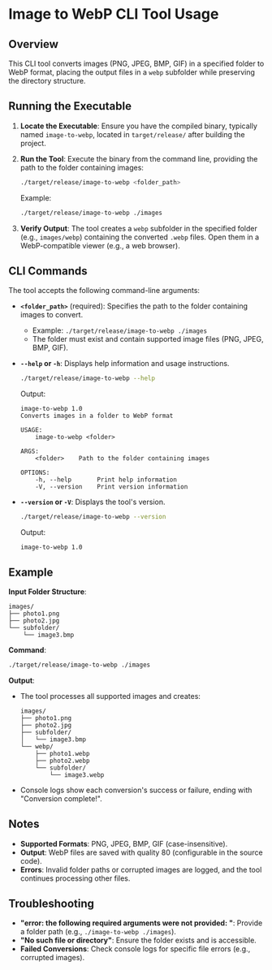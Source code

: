 # Image to WebP CLI Tool Usage

## Overview

This CLI tool converts images (PNG, JPEG, BMP, GIF) in a specified folder to WebP format, placing the output files in a `webp` subfolder while preserving the directory structure.

## Running the Executable

1. **Locate the Executable**:
   Ensure you have the compiled binary, typically named `image-to-webp`, located in `target/release/` after building the project.

2. **Run the Tool**:
   Execute the binary from the command line, providing the path to the folder containing images:
   ```bash
   ./target/release/image-to-webp <folder_path>
   ```
   Example:
   ```bash
   ./target/release/image-to-webp ./images
   ```

3. **Verify Output**:
   The tool creates a `webp` subfolder in the specified folder (e.g., `images/webp`) containing the converted `.webp` files. Open them in a WebP-compatible viewer (e.g., a web browser).

## CLI Commands

The tool accepts the following command-line arguments:

- **`<folder_path>`** (required):
  Specifies the path to the folder containing images to convert.
  - Example: `./target/release/image-to-webp ./images`
  - The folder must exist and contain supported image files (PNG, JPEG, BMP, GIF).

- **`--help` or `-h`**:
  Displays help information and usage instructions.
  ```bash
  ./target/release/image-to-webp --help
  ```
  Output:
  ```
  image-to-webp 1.0
  Converts images in a folder to WebP format

  USAGE:
      image-to-webp <folder>

  ARGS:
      <folder>    Path to the folder containing images

  OPTIONS:
      -h, --help       Print help information
      -V, --version    Print version information
  ```

- **`--version` or `-V`**:
  Displays the tool's version.
  ```bash
  ./target/release/image-to-webp --version
  ```
  Output:
  ```
  image-to-webp 1.0
  ```

## Example

**Input Folder Structure**:
```
images/
├── photo1.png
├── photo2.jpg
└── subfolder/
    └── image3.bmp
```

**Command**:
```bash
./target/release/image-to-webp ./images
```

**Output**:
- The tool processes all supported images and creates:
  ```
  images/
  ├── photo1.png
  ├── photo2.jpg
  ├── subfolder/
  │   └── image3.bmp
  └── webp/
      ├── photo1.webp
      ├── photo2.webp
      └── subfolder/
          └── image3.webp
  ```
- Console logs show each conversion's success or failure, ending with "Conversion complete!".

## Notes

- **Supported Formats**: PNG, JPEG, BMP, GIF (case-insensitive).
- **Output**: WebP files are saved with quality 80 (configurable in the source code).
- **Errors**: Invalid folder paths or corrupted images are logged, and the tool continues processing other files.

## Troubleshooting

- **"error: the following required arguments were not provided: <folder>"**: Provide a folder path (e.g., `./image-to-webp ./images`).
- **"No such file or directory"**: Ensure the folder exists and is accessible.
- **Failed Conversions**: Check console logs for specific file errors (e.g., corrupted images).
